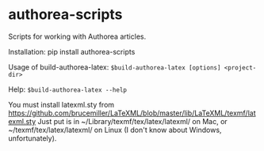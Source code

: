 # authorea-scripts

Scripts for working with Authorea articles.

Installation: pip install authorea-scripts

Usage of build-authorea-latex: `$build-authorea-latex [options] <project-dir>`

Help: `$build-authorea-latex --help`

You must install latexml.sty from 
https://github.com/brucemiller/LaTeXML/blob/master/lib/LaTeXML/texmf/latexml.sty
Just put is in ~/Library/texmf/tex/latex/latexml/ on Mac, or 
~/texmf/tex/latex/latexml/ on Linux (I don't know about Windows, unfortunately).
